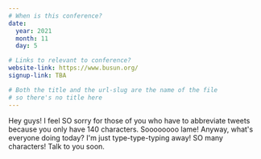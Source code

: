 ```yaml
---
# When is this conference?
date:
  year: 2021
  month: 11
  day: 5

# Links to relevant to conference?
website-link: https://www.busun.org/
signup-link: TBA

# Both the title and the url-slug are the name of the file
# so there's no title here
---
```


Hey guys! I feel SO sorry for those of you who have to abbreviate tweets because you only have 140 characters. Soooooooo lame! 
Anyway, what's everyone doing today? I'm just type-type-typing away! SO many characters! Talk to you soon.
